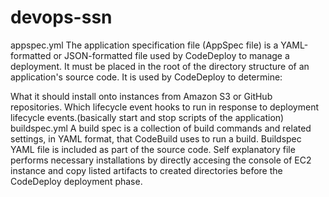 # devops-ssn
appspec.yml
The application specification file (AppSpec file) is a YAML-formatted or JSON-formatted file used by CodeDeploy to manage a deployment. It must be placed in the root of the directory structure of an application's source code. It is used by CodeDeploy to determine:

What it should install onto instances from Amazon S3 or GitHub repositories.
Which lifecycle event hooks to run in response to deployment lifecycle events.(basically start and stop scripts of the application)
buildspec.yml
A build spec is a collection of build commands and related settings, in YAML format, that CodeBuild uses to run a build. Buildspec YAML file is included as part of the source code. Self explanatory file performs necessary installations by directly accesing the console of EC2 instance and copy listed artifacts to created directories before the CodeDeploy deployment phase.
